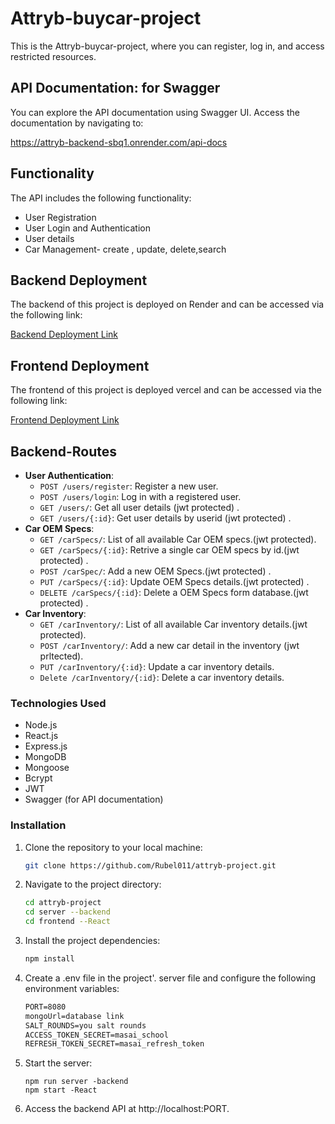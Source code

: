 # Attryb-buycar-project

This is the Attryb-buycar-project, where you can register, log in, and access restricted resources.

## API Documentation: for Swagger

You can explore the API documentation using Swagger UI. Access the documentation by navigating to:

https://attryb-backend-sbq1.onrender.com/api-docs

## Functionality

The API includes the following functionality:

- User Registration
- User Login and Authentication
- User details
- Car Management- create , update, delete,search

## Backend Deployment

The backend of this project is deployed on Render and can be accessed via the following link:

[Backend Deployment Link](https://attryb-backend-sbq1.onrender.com/)
## Frontend Deployment

The frontend of this project is deployed vercel and can be accessed via the following link:

[Frontend Deployment Link](https://attryb-project.vercel.app/)

## Backend-Routes

- **User Authentication**:
  - `POST /users/register`: Register a new user.
  - `POST /users/login`: Log in with a registered user.
  - `GET /users/`: Get all user details (jwt protected) .
  - `GET /users/{:id}`: Get  user details by userid (jwt protected) .
- **Car OEM Specs**:
  - `GET /carSpecs/`: List of all available Car OEM specs.(jwt protected).
  - `GET /carSpecs/{:id}`: Retrive a single car OEM specs by id.(jwt protected) .
  - `POST /carSpec/`: Add a new OEM Specs.(jwt protected) .
  - `PUT /carSpecs/{:id}`: Update OEM Specs details.(jwt protected) .
  - `DELETE /carSpecs/{:id}`: Delete a OEM Specs form database.(jwt protected) .
- **Car Inventory**:
  - `GET /carInventory/`: List of all available Car inventory details.(jwt protected).
  - `POST /carInventory/`: Add a new car detail in the inventory (jwt prltected).
  - `PUT /carInventory/{:id}`: Update a car inventory details.
  - `Delete /carInventory/{:id}`: Delete a car inventory details.

### Technologies Used

- Node.js
- React.js
- Express.js
- MongoDB
- Mongoose
- Bcrypt
- JWT
- Swagger (for API documentation)

### Installation

1. Clone the repository to your local machine:

   ```bash
   git clone https://github.com/Rubel011/attryb-project.git

   ```

2. Navigate to the project directory:
   ```bash 
   cd attryb-project
   cd server --backend
   cd frontend --React
   ```
3. Install the project dependencies:

   ```bash
   npm install

   ```

4. Create a .env file in the project'. server file and configure the following environment variables:

   ```markdown
   PORT=8080
   mongoUrl=database link
   SALT_ROUNDS=you salt rounds
   ACCESS_TOKEN_SECRET=masai_school
   REFRESH_TOKEN_SECRET=masai_refresh_token
   ```

5. Start the server:

   ```
   npm run server -backend
   npm start -React
   ```

6. Access the backend API at http://localhost:PORT.
